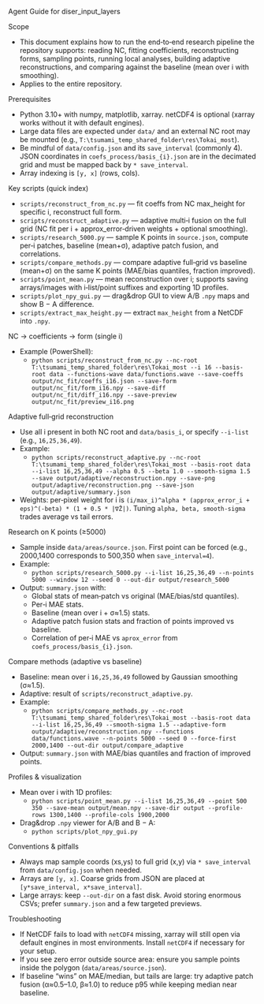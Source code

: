Agent Guide for diser_input_layers

Scope
- This document explains how to run the end‑to‑end research pipeline the repository supports: reading NC, fitting coefficients, reconstructing forms, sampling points, running local analyses, building adaptive reconstructions, and comparing against the baseline (mean over i with smoothing).
- Applies to the entire repository.

Prerequisites
- Python 3.10+ with numpy, matplotlib, xarray. netCDF4 is optional (xarray works without it with default engines).
- Large data files are expected under `data/` and an external NC root may be mounted (e.g., `T:\tsumami_temp_shared_folder\res\Tokai_most`).
- Be mindful of `data/config.json` and its `save_interval` (commonly 4). JSON coordinates in `coefs_process/basis_{i}.json` are in the decimated grid and must be mapped back by `* save_interval`.
- Array indexing is `[y, x]` (rows, cols).

Key scripts (quick index)
- `scripts/reconstruct_from_nc.py` — fit coeffs from NC max_height for specific i, reconstruct full form.
- `scripts/reconstruct_adaptive.py` — adaptive multi‑i fusion on the full grid (NC fit per i + approx_error‑driven weights + optional smoothing).
- `scripts/research_5000.py` — sample K points in `source.json`, compute per‑i patches, baseline (mean+σ), adaptive patch fusion, and correlations.
- `scripts/compare_methods.py` — compare adaptive full‑grid vs baseline (mean+σ) on the same K points (MAE/bias quantiles, fraction improved).
- `scripts/point_mean.py` — mean reconstruction over i; supports saving arrays/images with i‑list/point suffixes and exporting 1D profiles.
- `scripts/plot_npy_gui.py` — drag&drop GUI to view A/B `.npy` maps and show B − A difference.
- `scripts/extract_max_height.py` — extract `max_height` from a NetCDF into `.npy`.

NC → coefficients → form (single i)
- Example (PowerShell):
  - `python scripts/reconstruct_from_nc.py --nc-root T:\tsumami_temp_shared_folder\res\Tokai_most --i 16 --basis-root data --functions-wave data/functions.wave --save-coeffs output/nc_fit/coeffs_i16.json --save-form output/nc_fit/form_i16.npy --save-diff output/nc_fit/diff_i16.npy --save-preview output/nc_fit/preview_i16.png`

Adaptive full‑grid reconstruction
- Use all i present in both NC root and `data/basis_i`, or specify `--i-list` (e.g., `16,25,36,49`).
- Example:
  - `python scripts/reconstruct_adaptive.py --nc-root T:\tsumami_temp_shared_folder\res\Tokai_most --basis-root data --i-list 16,25,36,49 --alpha 0.5 --beta 1.0 --smooth-sigma 1.5 --save output/adaptive/reconstruction.npy --save-png output/adaptive/reconstruction.png --save-json output/adaptive/summary.json`
- Weights: per‑pixel weight for i is `(i/max_i)^alpha * (approx_error_i + eps)^(-beta) * (1 + 0.5 * |∇Z̄|)`. Tuning `alpha, beta, smooth-sigma` trades average vs tail errors.

Research on K points (≥5000)
- Sample inside `data/areas/source.json`. First point can be forced (e.g., 2000,1400 corresponds to 500,350 when `save_interval=4`).
- Example:
  - `python scripts/research_5000.py --i-list 16,25,36,49 --n-points 5000 --window 12 --seed 0 --out-dir output/research_5000`
- Output: `summary.json` with:
  - Global stats of mean‑patch vs original (MAE/bias/std quantiles).
  - Per‑i MAE stats.
  - Baseline (mean over i + σ≈1.5) stats.
  - Adaptive patch fusion stats and fraction of points improved vs baseline.
  - Correlation of per‑i MAE vs `aprox_error` from `coefs_process/basis_{i}.json`.

Compare methods (adaptive vs baseline)
- Baseline: mean over i `16,25,36,49` followed by Gaussian smoothing (σ≈1.5).
- Adaptive: result of `scripts/reconstruct_adaptive.py`.
- Example:
  - `python scripts/compare_methods.py --nc-root T:\tsumami_temp_shared_folder\res\Tokai_most --basis-root data --i-list 16,25,36,49 --smooth-sigma 1.5 --adaptive-form output/adaptive/reconstruction.npy --functions data/functions.wave --n-points 5000 --seed 0 --force-first 2000,1400 --out-dir output/compare_adaptive`
- Output: `summary.json` with MAE/bias quantiles and fraction of improved points.

Profiles & visualization
- Mean over i with 1D profiles:
  - `python scripts/point_mean.py --i-list 16,25,36,49 --point 500 350 --save-mean output/mean.npy --save-dir output --profile-rows 1300,1400 --profile-cols 1900,2000`
- Drag&drop `.npy` viewer for A/B and B − A:
  - `python scripts/plot_npy_gui.py`

Conventions & pitfalls
- Always map sample coords (xs,ys) to full grid (x,y) via `* save_interval` from `data/config.json` when needed.
- Arrays are `[y, x]`. Coarse grids from JSON are placed at `[y*save_interval, x*save_interval]`.
- Large arrays: keep `--out-dir` on a fast disk. Avoid storing enormous CSVs; prefer `summary.json` and a few targeted previews.

Troubleshooting
- If NetCDF fails to load with `netCDF4` missing, xarray will still open via default engines in most environments. Install `netCDF4` if necessary for your setup.
- If you see zero error outside source area: ensure you sample points inside the polygon (`data/areas/source.json`).
- If baseline “wins” on MAE/median, but tails are large: try adaptive patch fusion (α≈0.5–1.0, β≈1.0) to reduce p95 while keeping median near baseline.

